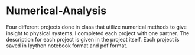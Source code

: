 # Numerical-Analysis
Four different projects done in class that utilize numerical methods to give insight to physical systems. I completed each project with one partner. The description for each project is given in the project itself. Each project is saved in Ipython notebook format and pdf format.
